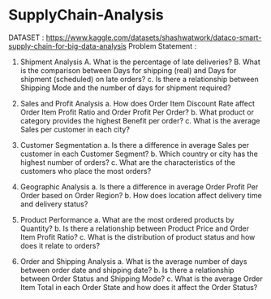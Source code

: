 # SupplyChain-Analysis

DATASET : https://www.kaggle.com/datasets/shashwatwork/dataco-smart-supply-chain-for-big-data-analysis
Problem Statement :
1. Shipment Analysis 
A. What is the percentage of late deliveries?
B. What is the comparison between Days for shipping (real) and Days for shipment (scheduled) on late orders?
c. Is there a relationship between Shipping Mode and the number of days for shipment required?

2. Sales and Profit Analysis
a. How does Order Item Discount Rate affect Order Item Profit Ratio and Order Profit Per Order?
b. What product or category provides the highest Benefit per order?
c. What is the average Sales per customer in each city?

3. Customer Segmentation
a. Is there a difference in average Sales per customer in each Customer Segment?
b. Which country or city has the highest number of orders?
c. What are the characteristics of the customers who place the most orders?

4. Geographic Analysis
a. Is there a difference in average Order Profit Per Order based on Order Region?
b. How does location affect delivery time and delivery status?

5. Product Performance
a. What are the most ordered products by Quantity?
b. Is there a relationship between Product Price and Order Item Profit Ratio?
c. What is the distribution of product status and how does it relate to orders?

6. Order and Shipping Analysis
a. What is the average number of days between order date and shipping date?
b. Is there a relationship between Order Status and Shipping Mode?
c. What is the average Order Item Total in each Order State and how does it affect the Order Status?
